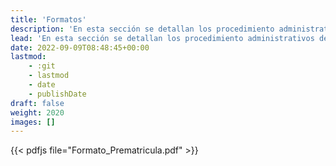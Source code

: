 ```yaml
---
title: 'Formatos'
description: 'En esta sección se detallan los procedimiento administrativos de la Facultad de Ciencias Físicas.'
lead: 'En esta sección se detallan los procedimiento administrativos de la Facultad de Ciencias Físicas.'
date: 2022-09-09T08:48:45+00:00
lastmod:
    - :git
    - lastmod
    - date
    - publishDate
draft: false
weight: 2020
images: []
---
```


{{< pdfjs file="Formato_Prematricula.pdf" >}}
